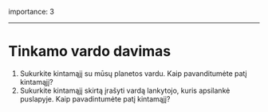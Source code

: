 importance: 3

---

# Tinkamo vardo davimas

1. Sukurkite kintamąjį su mūsų planetos vardu. Kaip pavanditumėte patį kintamąjį?
2. Sukurkite kintamąjį skirtą įrašyti vardą lankytojo, kuris apsilankė puslapyje. Kaip pavadintumėte patį kintamąjį?
